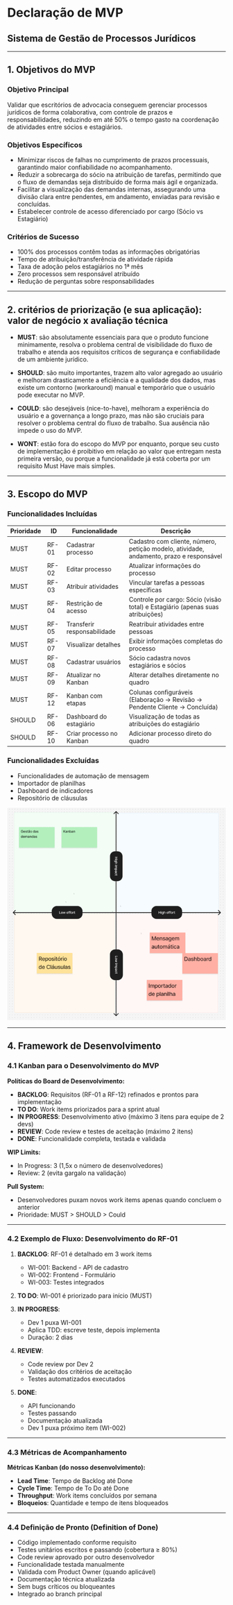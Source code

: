 # Declaração de MVP
## Sistema de Gestão de Processos Jurídicos

---


## 1. Objetivos do MVP

### Objetivo Principal
Validar que escritórios de advocacia conseguem gerenciar processos jurídicos de forma colaborativa, com controle de prazos e responsabilidades, reduzindo em até 50% o tempo gasto na coordenação de atividades entre sócios e estagiários.

### Objetivos Específicos
- Minimizar riscos de falhas no cumprimento de prazos processuais, garantindo maior confiabilidade no acompanhamento.
- Reduzir a sobrecarga do sócio na atribuição de tarefas, permitindo que o fluxo de demandas seja distribuído de forma mais ágil e organizada.
- Facilitar a visualização das demandas internas, assegurando uma divisão clara entre pendentes, em andamento, enviadas para revisão e concluídas.
- Estabelecer controle de acesso diferenciado por cargo (Sócio vs Estagiário)

### Critérios de Sucesso
-  100% dos processos contêm todas as informações obrigatórias
-  Tempo de atribuição/transferência de atividade rápida
-  Taxa de adoção pelos estagiários no 1ª mês
-  Zero processos sem responsável atribuído
-  Redução de perguntas sobre responsabilidades

---

## 2. critérios de priorização (e sua aplicação): valor de negócio x avaliação técnica

- **MUST**: são absolutamente essenciais para que o produto funcione minimamente, resolva o problema central de visibilidade do fluxo de trabalho e atenda aos requisitos críticos de segurança e confiabilidade de um ambiente jurídico.

- **SHOULD**: são muito importantes, trazem alto valor agregado ao usuário e melhoram drasticamente a eficiência e a qualidade dos dados, mas existe um contorno (workaround) manual e temporário que o usuário pode executar no MVP.

- **COULD**: são desejáveis (nice-to-have), melhoram a experiência do usuário e a governança a longo prazo, mas não são cruciais para resolver o problema central do fluxo de trabalho. Sua ausência não impede o uso do MVP.

- **WONT**: estão fora do escopo do MVP por enquanto, porque seu custo de implementação é proibitivo em relação ao valor que entregam nesta primeira versão, ou porque a funcionalidade já está coberta por um requisito Must Have mais simples.

---

## 3. Escopo do MVP

### Funcionalidades Incluídas

| Prioridade | ID | Funcionalidade | Descrição |
|------------|-----|----------------|-----------|
| MUST | RF-01 | Cadastrar processo | Cadastro com cliente, número, petição modelo, atividade, andamento, prazo e responsável |
| MUST | RF-02 | Editar processo | Atualizar informações do processo |
| MUST | RF-03 | Atribuir atividades | Vincular tarefas a pessoas específicas |
| MUST | RF-04 | Restrição de acesso | Controle por cargo: Sócio (visão total) e Estagiário (apenas suas atribuições) |
| MUST | RF-05 | Transferir responsabilidade | Reatribuir atividades entre pessoas |
| MUST | RF-07 | Visualizar detalhes | Exibir informações completas do processo |
| MUST | RF-08 | Cadastrar usuários | Sócio cadastra novos estagiários e sócios |
| MUST | RF-09 | Atualizar no Kanban | Alterar detalhes diretamente no quadro |
| MUST | RF-12 | Kanban com etapas | Colunas configuráveis (Elaboração → Revisão → Pendente Cliente → Concluída) |
| SHOULD | RF-06 | Dashboard do estagiário | Visualização de todas as atribuições do estagiário |
| SHOULD | RF-10 | Criar processo no Kanban | Adicionar processo direto do quadro |

### Funcionalidades Excluídas 
- Funcionalidades de automação de mensagem
- Importador de planilhas
- Dashboard de indicadores
- Repositório de cláusulas

![Tabela MVP](./imagens/Tabela_mvp.png)

---

## 4. Framework de Desenvolvimento

### 4.1 Kanban para o Desenvolvimento do MVP

**Políticas do Board de Desenvolvimento:**

- **BACKLOG**: Requisitos (RF-01 a RF-12) refinados e prontos para implementação
- **TO DO**: Work items priorizados para a sprint atual
- **IN PROGRESS**: Desenvolvimento ativo (máximo 3 itens para equipe de 2 devs)
- **REVIEW**: Code review e testes de aceitação (máximo 2 itens)
- **DONE**: Funcionalidade completa, testada e validada

**WIP Limits:**
- In Progress: 3 (1,5x o número de desenvolvedores)
- Review: 2 (evita gargalo na validação)

**Pull System:**
- Desenvolvedores puxam novos work items apenas quando concluem o anterior
- Prioridade: MUST > SHOULD > Could


---

### 4.2 Exemplo de Fluxo: Desenvolvimento do RF-01

1. **BACKLOG**: RF-01 é detalhado em 3 work items
   - WI-001: Backend - API de cadastro
   - WI-002: Frontend - Formulário
   - WI-003: Testes integrados

2. **TO DO**: WI-001 é priorizado para início (MUST)

3. **IN PROGRESS**: 
   - Dev 1 puxa WI-001
   - Aplica TDD: escreve teste, depois implementa
   - Duração: 2 dias

4. **REVIEW**:
   - Code review por Dev 2
   - Validação dos critérios de aceitação
   - Testes automatizados executados

5. **DONE**:
   - API funcionando
   - Testes passando
   - Documentação atualizada
   - Dev 1 puxa próximo item (WI-002)

---

### 4.3 Métricas de Acompanhamento

**Métricas Kanban (do nosso desenvolvimento):**

- **Lead Time**: Tempo de Backlog até Done
- **Cycle Time**: Tempo de To Do até Done
- **Throughput**: Work items concluídos por semana
- **Bloqueios**: Quantidade e tempo de itens bloqueados

---

### 4.4 Definição de Pronto (Definition of Done)

-  Código implementado conforme requisito
-  Testes unitários escritos e passando (cobertura ≥ 80%)
-  Code review aprovado por outro desenvolvedor
-  Funcionalidade testada manualmente
-  Validada com Product Owner (quando aplicável)
-  Documentação técnica atualizada
-  Sem bugs críticos ou bloqueantes
-  Integrado ao branch principal